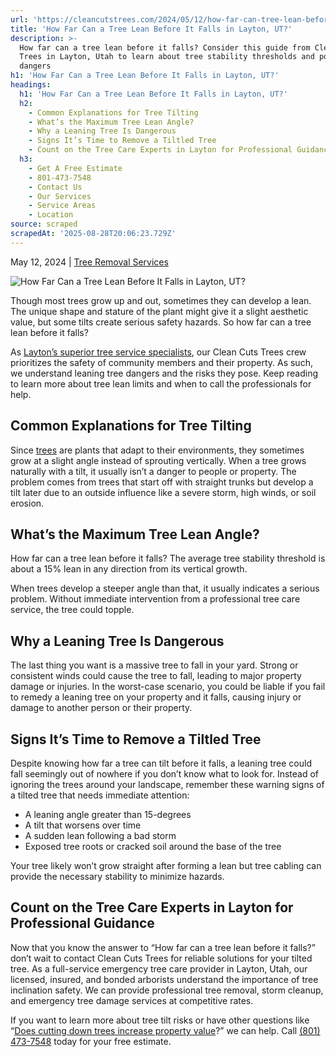 ```yaml
---
url: 'https://cleancutstrees.com/2024/05/12/how-far-can-tree-lean-before-it-falls/'
title: 'How Far Can a Tree Lean Before It Falls in Layton, UT?'
description: >-
  How far can a tree lean before it falls? Consider this guide from Clean Cuts
  Trees in Layton, Utah to learn about tree stability thresholds and possible
  dangers
h1: 'How Far Can a Tree Lean Before It Falls in Layton, UT?'
headings:
  h1: 'How Far Can a Tree Lean Before It Falls in Layton, UT?'
  h2:
    - Common Explanations for Tree Tilting
    - What’s the Maximum Tree Lean Angle?
    - Why a Leaning Tree Is Dangerous
    - Signs It’s Time to Remove a Tiltled Tree
    - Count on the Tree Care Experts in Layton for Professional Guidance
  h3:
    - Get A Free Estimate
    - 801-473-7548
    - Contact Us
    - Our Services
    - Service Areas
    - Location
source: scraped
scrapedAt: '2025-08-28T20:06:23.729Z'
---
```

May 12, 2024 | [Tree Removal Services](https://cleancutstrees.com/category/tree-removal-services/)

![How Far Can a Tree Lean Before It Falls in Layton, UT?](./assets/236ccdd4f1e78e80299cd9e9e1f9ddbf50983ba3.jpg)

Though most trees grow up and out, sometimes they can develop a lean. The unique shape and stature of the plant might give it a slight aesthetic value, but some tilts create serious safety hazards. So how far can a tree lean before it falls?

As [Layton’s superior tree service specialists](https://cleancutstrees.com/service-areas/layton-ut-tree-service/), our Clean Cuts Trees crew prioritizes the safety of community members and their property. As such, we understand leaning tree dangers and the risks they pose. Keep reading to learn more about tree lean limits and when to call the professionals for help.

## Common Explanations for Tree Tilting

Since [trees](https://warnell.uga.edu/sites/default/files/inline-files/What%20is%20a%20tree%20ARBOR-06.pdf) are plants that adapt to their environments, they sometimes grow at a slight angle instead of sprouting vertically. When a tree grows naturally with a tilt, it usually isn’t a danger to people or property. The problem comes from trees that start off with straight trunks but develop a tilt later due to an outside influence like a severe storm, high winds, or soil erosion. 

## What’s the Maximum Tree Lean Angle?

How far can a tree lean before it falls? The average tree stability threshold is about a 15% lean in any direction from its vertical growth.

When trees develop a steeper angle than that, it usually indicates a serious problem. Without immediate intervention from a professional tree care service, the tree could topple. 

## Why a Leaning Tree Is Dangerous

The last thing you want is a massive tree to fall in your yard. Strong or consistent winds could cause the tree to fall, leading to major property damage or injuries. In the worst-case scenario, you could be liable if you fail to remedy a leaning tree on your property and it falls, causing injury or damage to another person or their property. 

## Signs It’s Time to Remove a Tiltled Tree

Despite knowing how far a tree can tilt before it falls, a leaning tree could fall seemingly out of nowhere if you don’t know what to look for. Instead of ignoring the trees around your landscape, remember these warning signs of a tilted tree that needs immediate attention:

-   A leaning angle greater than 15-degrees
-   A tilt that worsens over time
-   A sudden lean following a bad storm 
-   Exposed tree roots or cracked soil around the base of the tree

Your tree likely won’t grow straight after forming a lean but tree cabling can provide the necessary stability to minimize hazards. 

## Count on the Tree Care Experts in Layton for Professional Guidance

Now that you know the answer to “How far can a tree lean before it falls?” don’t wait to contact Clean Cuts Trees for reliable solutions for your tilted tree. As a full-service emergency tree care provider in Layton, Utah, our licensed, insured, and bonded arborists understand the importance of tree inclination safety. We can provide professional tree removal, storm cleanup, and emergency tree damage services at competitive rates.

If you want to learn more about tree tilt risks or have other questions like “[Does cutting down trees increase property value](https://cleancutstrees.com/2022/06/23/does-cutting-down-trees-increase-property-value/)?” we can help. Call [(801) 473-7548](tel:8014737548) today for your free estimate.
